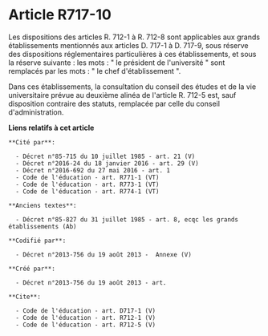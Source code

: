 # Article R717-10

Les dispositions des articles R. 712-1 à R. 712-8 sont applicables aux grands établissements mentionnés aux articles D. 717-1
à D. 717-9, sous réserve des dispositions réglementaires particulières à ces établissements, et sous la réserve suivante :
les mots : " le président de l'université " sont remplacés par les mots : " le chef d'établissement ". 

Dans ces établissements, la consultation du conseil des études et de la vie universitaire prévue au deuxième alinéa de
l'article R. 712-5 est, sauf disposition contraire des statuts, remplacée par celle du conseil d'administration.

**Liens relatifs à cet article**

	**Cité par**:

	  - Décret n°85-715 du 10 juillet 1985 - art. 21 (V)
	  - Décret n°2016-24 du 18 janvier 2016 - art. 29 (V)
	  - Décret n°2016-692 du 27 mai 2016 - art. 1
	  - Code de l'éducation - art. R771-1 (VT)
	  - Code de l'éducation - art. R773-1 (VT)
	  - Code de l'éducation - art. R774-1 (VT)

	**Anciens textes**:

	  - Décret n°85-827 du 31 juillet 1985 - art. 8, ecqc les grands établissements (Ab)

	**Codifié par**:

	  - Décret n°2013-756 du 19 août 2013 -  Annexe (V)

	**Créé par**:

	  - Décret n°2013-756 du 19 août 2013 - art.

	**Cite**:

	  - Code de l'éducation - art. D717-1 (V)
	  - Code de l'éducation - art. R712-1 (V)
	  - Code de l'éducation - art. R712-5 (V)
